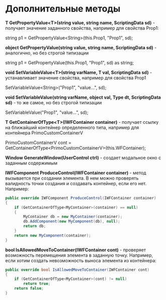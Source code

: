 # Дополнительные методы

**T GetPropertyValue\<T>(string value, string name, ScriptingData sd)** - получает значение заданного свойства, например для свойства Prop1:&#x20;

string p1 = GetPropertyValue\<String>(this.Prop1, "Prop1", sd);


**object GetPropertyValue(string value, string name, ScriptingData sd)** - аналогично, но без строгой типизации

string p1 = GetPropertyValue(this.Prop1, "Prop1", sd) as string;


**void SetVariableValue\<T>(string varName, T val, ScriptingData sd)** - устанавливает значение свойства, например для свойства Prop1

SetVariableValue\<String>("Prop1", "value...", sd);


**void SetVariableValue(string varName, object val, Type dt, ScriptingData sd)** - то же самое, но без строгой типизации

SetVariableValue("Prop1", "value...", sd);


**T GetContainerOfType\<T>(IWFContainer container)** - получает ссылку на ближайший контейнер определенного типа, например для контейнера PrimoCustomContainerV

PrimoCustomContainerV cont = GetContainerOfType\<PrimoCustomContainerV>(this.WFContainer);


**Window GenerateWindow(UserControl ctrl)** - создает модальное окно с заданным содержимым


**IWFComponent ProduceControl(IWFContainer container)** - метод вызывается при создании элемента. В нем можно проверять валидность точки создания и создавать контейнер, если его нет. Например:

```csharp
public override IWFComponent ProduceControl(IWFContainer container)
{
    if (GetContainerOfType<MyContainer>(container) == null)
    {
        MyContainer db = new MyContainer(container);
        db.AddComponent(new MyComponent(db), null);
        return db;
    }
    return new MyComponent(container);
}
```


**bool IsAllowedMoveToContainer(IWFContainer cont)** - проверяет возможность перемещения элемента в заданную точку. Например, если хотим создать невозможность выноса элемента из контейнера:

```csharp
public override bool IsAllowedMoveToContainer(IWFContainer cont)
{
    if (GetContainerOfType<MyContainer>(cont) != null)
        return true;
    return false;
}
```
